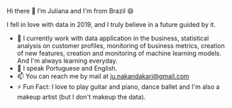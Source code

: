 Hi there 👋 
I’m Juliana and I'm from Brazil 😄

I fell in love with data in 2019, and I truly believe in a future guided by it. 

- 🔭 I currently work with data application in the business, statistical analysis on customer profiles, monitoring of business metrics,
creation of new features, creation and monitoring of machine learning models. And I'm always learning everyday.
- 🙊 I speak Portuguese and English.
- 📫 You can reach me by mail at ju.nakandakari@gmail.com
- ⚡ Fun Fact: I love to play guitar and piano, dance ballet and I'm also a makeup artist (but I don't makeup the data).

<!---
jnakand/jnakand is a ✨ special ✨ repository because its `README.md` (this file) appears on your GitHub profile.
You can click the Preview link to take a look at your changes.
--->
